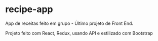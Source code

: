 # recipe-app
App de receitas feito em grupo - Último projeto de Front End. 

Projeto feito com React, Redux, usando API e estilizado com Bootstrap
